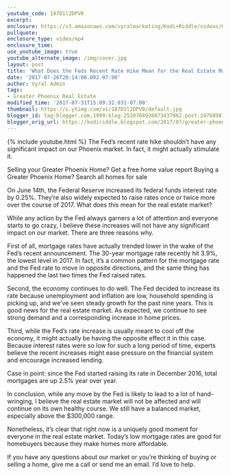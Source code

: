 ```yaml
---
youtube_code: 187D1l2DPV0
excerpt:
enclosure: https://s3.amazonaws.com/vyralmarketing/Kodi+Riddle/videos/Greater+Phoenix+Area+Real+Estate+Agent-+How+to+Approach+Rising+Rates+in+Phoenix.mp4
pullquote:
enclosure_type: video/mp4
enclosure_time:
use_youtube_image: true
youtube_alternate_image: /img/cover.jpg
layout: post
title: 'What Does the Feds Recent Rate Hike Mean for the Real Estate Market? '
date: '2017-07-26T20:14:00.002-07:00'
author: Vyral Admin
tags:
- Greater Phoenix Real Estate
modified_time: '2017-07-31T15:09:32.831-07:00'
thumbnail: https://i.ytimg.com/vi/187D1l2DPV0/default.jpg
blogger_id: tag:blogger.com,1999:blog-2510704938073437062.post-2476898125484058335
blogger_orig_url: https://kodiriddle.blogspot.com/2017/07/greater-phoenix-area-real-estate-agent.html
---
```

{% include youtube.html %}
The Fed’s recent rate hike shouldn’t have any significant impact on our Phoenix market. In fact, it might actually stimulate it.


Selling your Greater Phoenix Home? Get a free home value report
Buying a Greater Phoenix Home? Search all homes for sale

On June 14th, the Federal Reserve increased its federal funds interest rate by 0.25%. They’re also widely expected to raise rates once or twice more over the course of 2017. What does this mean for the real estate market?

While any action by the Fed always garners a lot of attention and everyone starts to go crazy, I believe these increases will not have any significant impact on our market. There are three reasons why.

First of all, mortgage rates have actually trended lower in the wake of the Fed’s recent announcement. The 30-year mortgage rate recently hit 3.9%, the lowest level in 2017. In fact, it’s a common pattern for the mortgage rate and the Fed rate to move in opposite directions, and the same thing has happened the last two times the Fed raised rates.

Second, the economy continues to do well. The Fed decided to increase its rate because unemployment and inflation are low, household spending is picking up, and we’ve seen steady growth for the past nine years. This is good news for the real estate market. As expected, we continue to see strong demand and a corresponding increase in home prices.

Third, while the Fed’s rate increase is usually meant to cool off the economy, it might actually be having the opposite effect it in this case. Because interest rates were so low for such a long period of time, experts believe the recent increases might ease pressure on the financial system and encourage increased lending.

Case in point: since the Fed started raising its rate in December 2016, total mortgages are up 2.5% year over year.

In conclusion, while any move by the Fed is likely to lead to a lot of hand-wringing, I believe the real estate market will not be affected and will continue on its own healthy course. We still have a balanced market, especially above the $300,000 range.

Nonetheless, it’s clear that right now is a uniquely good moment for everyone in the real estate market. Today’s low mortgage rates are good for homebuyers because they make homes more affordable.

If you have any questions about our market or you’re thinking of buying or selling a home, give me a call or send me an email. I’d love to help.
